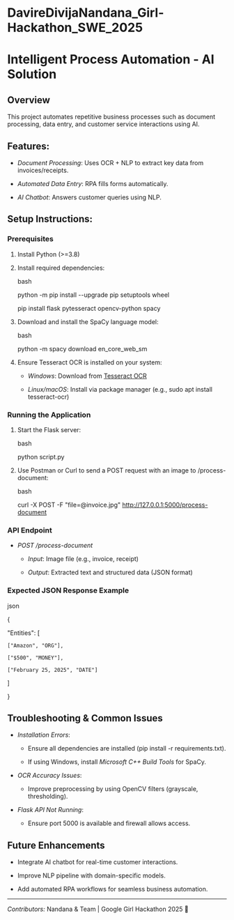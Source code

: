 # DavireDivijaNandana_Girl-Hackathon_SWE_2025
# Intelligent Process Automation - AI Solution



## Overview

This project automates repetitive business processes such as document processing, data entry, and customer service interactions using AI.



## Features:

- *Document Processing*: Uses OCR + NLP to extract key data from invoices/receipts.

- *Automated Data Entry*: RPA fills forms automatically.

- *AI Chatbot*: Answers customer queries using NLP.



## Setup Instructions:

### Prerequisites

1. Install Python (>=3.8)

2. Install required dependencies:

   bash

   python -m pip install --upgrade pip setuptools wheel

   pip install flask pytesseract opencv-python spacy

   

3. Download and install the SpaCy language model:

   bash

   python -m spacy download en_core_web_sm

   

4. Ensure Tesseract OCR is installed on your system:

   - *Windows*: Download from [Tesseract OCR](https://github.com/UB-Mannheim/tesseract/wiki)

   - *Linux/macOS*: Install via package manager (e.g., sudo apt install tesseract-ocr)



### Running the Application

1. Start the Flask server:

   bash

   python script.py

   

2. Use Postman or Curl to send a POST request with an image to /process-document:

   bash

   curl -X POST -F "file=@invoice.jpg" http://127.0.0.1:5000/process-document

   



### API Endpoint

- *POST /process-document*

  - *Input*: Image file (e.g., invoice, receipt)

  - *Output*: Extracted text and structured data (JSON format)



### Expected JSON Response Example

json

{

  "Entities": [

    ["Amazon", "ORG"],

    ["$500", "MONEY"],

    ["February 25, 2025", "DATE"]

  ]

}





## Troubleshooting & Common Issues

- *Installation Errors*:

  - Ensure all dependencies are installed (pip install -r requirements.txt).

  - If using Windows, install *Microsoft C++ Build Tools* for SpaCy.

- *OCR Accuracy Issues*:

  - Improve preprocessing by using OpenCV filters (grayscale, thresholding).

- *Flask API Not Running*:

  - Ensure port 5000 is available and firewall allows access.



## Future Enhancements

- Integrate AI chatbot for real-time customer interactions.

- Improve NLP pipeline with domain-specific models.

- Add automated RPA workflows for seamless business automation.



---

*Contributors:* Nandana & Team | Google Girl Hackathon 2025 🚀
